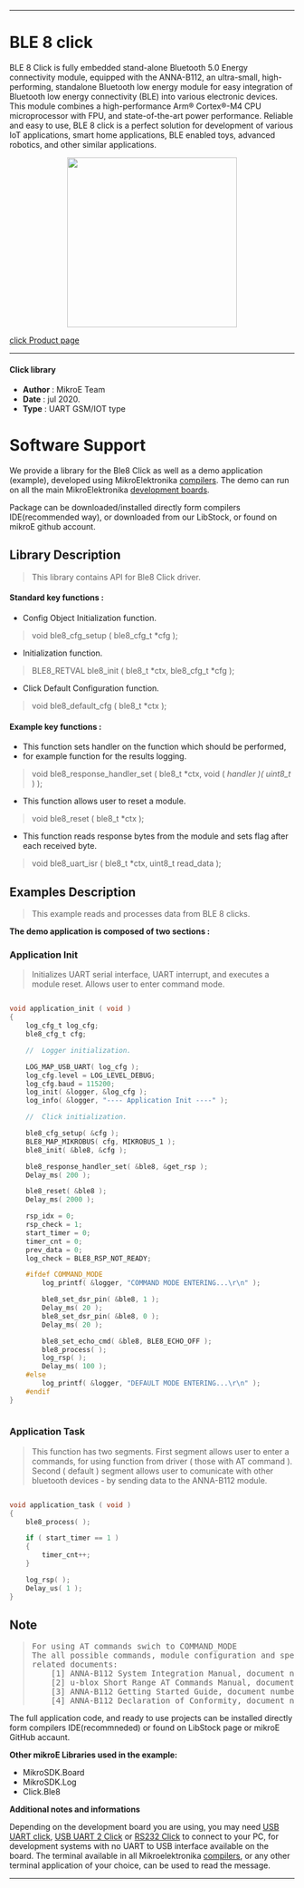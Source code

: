 
---
# BLE 8 click

BLE 8 Click is fully embedded stand-alone Bluetooth 5.0 Energy connectivity module, equipped with the ANNA-B112, an ultra-small, high-performing, standalone Bluetooth low energy module for easy integration of Bluetooth low energy connectivity (BLE) into various electronic devices. This module combines a high-performance Arm® Cortex®-M4 CPU microprocessor with FPU, and state-of-the-art power performance. Reliable and easy to use, BLE 8 click is a perfect solution for development of various IoT applications, smart home applications, BLE enabled toys, advanced robotics, and other similar applications.

<p align="center">
  <img src="http://download.mikroe.com/images/click_for_ide/ble8_click.png" height=300px>
</p>

[click Product page](<https://www.mikroe.com/ble-8-click>)

---


#### Click library 

- **Author**        : MikroE Team
- **Date**          : jul 2020.
- **Type**          : UART GSM/IOT type


# Software Support

We provide a library for the Ble8 Click 
as well as a demo application (example), developed using MikroElektronika 
[compilers](http://shop.mikroe.com/compilers). 
The demo can run on all the main MikroElektronika [development boards](http://shop.mikroe.com/development-boards).

Package can be downloaded/installed directly form compilers IDE(recommended way), or downloaded from our LibStock, or found on mikroE github account. 

## Library Description

> This library contains API for Ble8 Click driver.

#### Standard key functions :

- Config Object Initialization function.
> void ble8_cfg_setup ( ble8_cfg_t *cfg ); 
 
- Initialization function.
> BLE8_RETVAL ble8_init ( ble8_t *ctx, ble8_cfg_t *cfg );

- Click Default Configuration function.
> void ble8_default_cfg ( ble8_t *ctx );


#### Example key functions :

- This function sets handler on the function which should be performed, 
- for example function for the results logging.
> void ble8_response_handler_set ( ble8_t *ctx, void ( *handler )( uint8_t* ) );
 
- This function allows user to reset a module.
> void ble8_reset ( ble8_t *ctx );

- This function reads response bytes from the module and sets flag after each received byte.
> void ble8_uart_isr ( ble8_t *ctx, uint8_t read_data );

## Examples Description

> This example reads and processes data from BLE 8 clicks.

**The demo application is composed of two sections :**

### Application Init 

> Initializes UART serial interface, UART interrupt,
> and executes a module reset. Allows user to enter command mode.

```c

void application_init ( void )
{
    log_cfg_t log_cfg;
    ble8_cfg_t cfg;

    //  Logger initialization.

    LOG_MAP_USB_UART( log_cfg );
    log_cfg.level = LOG_LEVEL_DEBUG;
    log_cfg.baud = 115200;
    log_init( &logger, &log_cfg );
    log_info( &logger, "---- Application Init ----" );

    //  Click initialization.

    ble8_cfg_setup( &cfg );
    BLE8_MAP_MIKROBUS( cfg, MIKROBUS_1 );
    ble8_init( &ble8, &cfg );

    ble8_response_handler_set( &ble8, &get_rsp );
    Delay_ms( 200 );

    ble8_reset( &ble8 );
    Delay_ms( 2000 );

    rsp_idx = 0;
    rsp_check = 1;
    start_timer = 0;
    timer_cnt = 0;
    prev_data = 0;
    log_check = BLE8_RSP_NOT_READY;

    #ifdef COMMAND_MODE
        log_printf( &logger, "COMMAND MODE ENTERING...\r\n" );

        ble8_set_dsr_pin( &ble8, 1 );
        Delay_ms( 20 );
        ble8_set_dsr_pin( &ble8, 0 );
        Delay_ms( 20 );

        ble8_set_echo_cmd( &ble8, BLE8_ECHO_OFF );
        ble8_process( );
        log_rsp( );
        Delay_ms( 100 );
    #else
        log_printf( &logger, "DEFAULT MODE ENTERING...\r\n" );
    #endif
}
  
```

### Application Task

> This function has two segments.
> First segment allows user to enter a commands, for using function from driver
> ( those with AT command ). Second ( default ) segment allows user to comunicate with 
> other bluetooth devices - by sending data to the ANNA-B112 module.

```c

void application_task ( void )
{
    ble8_process( );

    if ( start_timer == 1 )
    {
        timer_cnt++;
    }

    log_rsp( );
    Delay_us( 1 );
} 

```

## Note

> <pre>
> For using AT commands swich to COMMAND_MODE
> The all possible commands, module configuration and specification can be found in the 
> related documents:
>     [1] ANNA-B112 System Integration Manual, document number UBX-18009821 
>     [2] u-blox Short Range AT Commands Manual, document number UBX-14044127 
>     [3] ANNA-B112 Getting Started Guide, document number UBX-18020387 
>     [4] ANNA-B112 Declaration of Conformity, document number UBX-18058993
> </pre>

The full application code, and ready to use projects can be  installed directly form compilers IDE(recommneded) or found on LibStock page or mikroE GitHub accaunt.

**Other mikroE Libraries used in the example:** 

- MikroSDK.Board
- MikroSDK.Log
- Click.Ble8

**Additional notes and informations**

Depending on the development board you are using, you may need 
[USB UART click](http://shop.mikroe.com/usb-uart-click), 
[USB UART 2 Click](http://shop.mikroe.com/usb-uart-2-click) or 
[RS232 Click](http://shop.mikroe.com/rs232-click) to connect to your PC, for 
development systems with no UART to USB interface available on the board. The 
terminal available in all Mikroelektronika 
[compilers](http://shop.mikroe.com/compilers), or any other terminal application 
of your choice, can be used to read the message.



---
